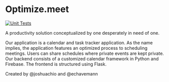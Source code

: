 # Optimize.meet
[![Unit Tests](https://github.com/joshuachio/Calendar/actions/workflows/python-app.yml/badge.svg)](https://github.com/joshuachio/Calendar/actions/workflows/python-app.yml)

A productivity solution conceptualized by one desperately in need of one. 

Our application is a calendar and task tracker application. As the name implies, the application features an optimized process to scheduling meetings. Users can share schedules where private events are kept private. Our backend consists of a customized calendar framework in Python and Firebase. The frontend is structured using Flask.

Created by @joshuachio and @echavemann
